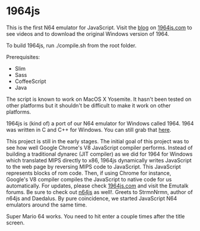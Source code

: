 # 1964js
This is the first N64 emulator for JavaScript. Visit the <a href="http://1964js.com/blog/index.html">blog</a> on <a href="http://1964js.com">1964js.com</a> to see videos and to download the original Windows version of 1964.

To build 1964js, run ./compile.sh from the root folder. 

Prerequisites:
<ul>
<li>Slim</li>
<li>Sass</li>
<li>CoffeeScript</li>
<li>Java</li>
</ul>

The script is known to work on MacOS X Yosemite. It hasn't been tested on other platforms but it shouldn't be difficult to make it work on other platforms.

1964js is (kind of) a port of our N64 emulator for Windows called 1964. 1964 was written in C and C++ for Windows. You can still grab that <a href="http://1964emu.emulation64.com">here</a>.

This project is still in the early stages. The initial goal of this project was to see how well Google Chrome's V8 JavaScript compiler performs.
Instead of building a traditional dynarec (JIT compiler) as we did for 1964 for Windows which translated MIPS directly to x86, 1964js dynamically writes JavaScript to the web page by reversing MIPS code to JavaScript. This JavaScript represents blocks of rom code. Then, if using Chrome for instance, Google's V8 compiler compiles the JavaScript to native code for us automatically.
For updates, please check <a href="1964js.com">1964js.com</a> and visit the Emutalk forums.
Be sure to check out <a href="http://hulkholden.github.com/n64js/">n64js</a> as well!. Greets to StrmnNrmn, author of n64js and Daedalus. By pure coincidence, we started JavaScript N64 emulators around the same time. 

Super Mario 64 works. You need to hit enter a couple times after the title screen.
